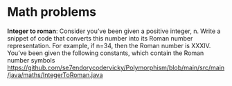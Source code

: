 # Math problems

**Integer to roman**:  Consider you’ve been given a positive integer, n. Write a snippet of code that converts this number into its Roman number representation. For example, if n=34, then the Roman number is XXXIV. You’ve been given the following constants, which contain the Roman number symbols
https://github.com/se7endorycodervicky/Polymorphism/blob/main/src/main/java/maths/IntegerToRoman.java
